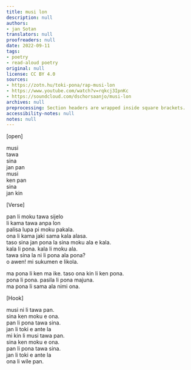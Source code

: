```yaml
---
title: musi lon
description: null
authors:
- jan Sotan
translators: null
proofreaders: null
date: 2022-09-11
tags:
- poetry
- read-aloud poetry
original: null
license: CC BY 4.0
sources:
- https://zotn.hu/toki-pona/rap-musi-lon
- https://www.youtube.com/watch?v=rqkcj3IpnKc
- https://soundcloud.com/dschorsaanjo/musi-lon
archives: null
preprocessing: Section headers are wrapped inside square brackets.
accessibility-notes: null
notes: null
---
```


[open]

musi  \
tawa  \
sina  \
jan pan  \
musi  \
ken pan  \
sina  \
jan kin

[Verse]

pan li moku tawa sijelo  \
li kama tawa anpa lon  \
palisa lupa pi moku pakala.  \
ona li kama jaki sama kala alasa.  \
taso sina jan pona la sina moku ala e kala.  \
kala li pona. kala li moku ala.  \
tawa sina la ni li pona ala pona?  \
o awen! mi sukumen e likola.

ma pona li ken ma ike. taso ona kin li ken pona.  \
pona li pona. pasila li pona majuna.  \
ma pona li sama ala nimi ona.

[Hook]

musi ni li tawa pan.  \
sina ken moku e ona.  \
pan li pona tawa sina.  \
jan li toki e ante la  \
mi kin li musi tawa pan.  \
sina ken moku e ona.  \
pan li pona tawa sina.  \
jan li toki e ante la  \
ona li wile pan.